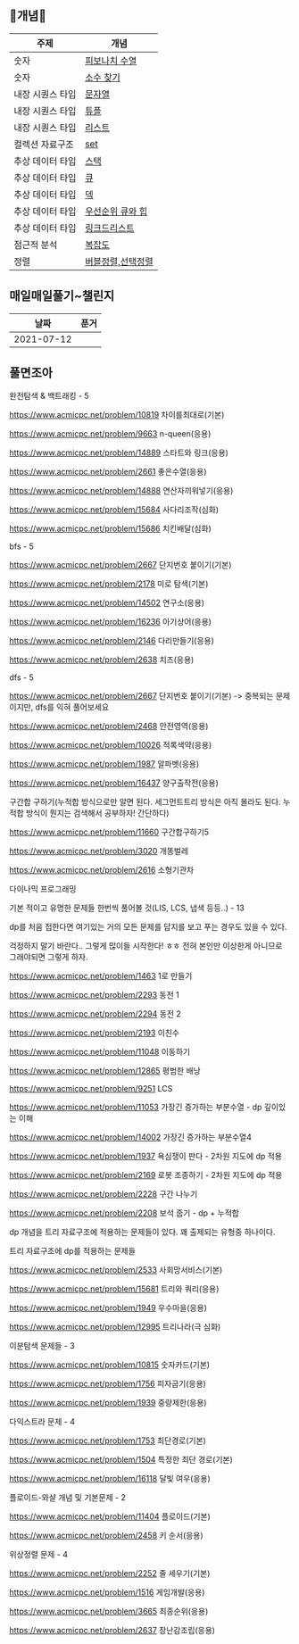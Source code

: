 ## 🚗개념🚗

| 주제             | 개념                                                         |
| ---------------- | ------------------------------------------------------------ |
| 숫자             | [피보나치 수열](https://github.com/soowampy/py-algorithm/blob/master/1%EC%9E%A5_%EC%88%AB%EC%9E%90/8_find_fibonacci_seq.py) |
| 숫자             | [소수 찾기](https://github.com/soowampy/py-algorithm/blob/master/1%EC%9E%A5_%EC%88%AB%EC%9E%90/10_finding_prime.py) |
| 내장 시퀀스 타입 | [문자열](https://github.com/soowampy/py-algorithm/blob/master/2%EC%9E%A5_%EB%82%B4%EC%9E%A5%EC%8B%9C%ED%80%80%EC%8A%A4%ED%83%80%EC%9E%85/2_str.py) |
| 내장 시퀀스 타입 | [튜플](https://github.com/soowampy/py-algorithm/blob/master/2%EC%9E%A5_%EB%82%B4%EC%9E%A5%EC%8B%9C%ED%80%80%EC%8A%A4%ED%83%80%EC%9E%85/3_tuple.py) |
| 내장 시퀀스 타입 | [리스트](https://github.com/soowampy/py-algorithm/blob/master/2%EC%9E%A5_%EB%82%B4%EC%9E%A5%EC%8B%9C%ED%80%80%EC%8A%A4%ED%83%80%EC%9E%85/4_list.py) |
| 컬렉션 자료구조  | [set](https://github.com/soowampy/py-algorithm/blob/master/3%EC%9E%A5_%EC%BB%AC%EB%A0%89%EC%85%98%EC%9E%90%EB%A3%8C%EA%B5%AC%EC%A1%B0/1_set.py) |
| 추상 데이터 타입 | [스택](https://github.com/soowampy/py-algorithm/blob/master/7%EC%9E%A5_%EC%B6%94%EC%83%81%EB%8D%B0%EC%9D%B4%ED%84%B0%ED%83%80%EC%9E%85/1_stack.py) |
| 추상 데이터 타입 | [큐](https://github.com/soowampy/py-algorithm/blob/master/7%EC%9E%A5_%EC%B6%94%EC%83%81%EB%8D%B0%EC%9D%B4%ED%84%B0%ED%83%80%EC%9E%85/2_queue.py) |
| 추상 데이터 타입 | [덱](https://github.com/soowampy/py-algorithm/blob/master/7%EC%9E%A5_%EC%B6%94%EC%83%81%EB%8D%B0%EC%9D%B4%ED%84%B0%ED%83%80%EC%9E%85/3_dequeue.py) |
| 추상 데이터 타입 | [우선순위 큐와 힙](https://github.com/soowampy/py-algorithm/blob/master/7%EC%9E%A5_%EC%B6%94%EC%83%81%EB%8D%B0%EC%9D%B4%ED%84%B0%ED%83%80%EC%9E%85/4_priority_queue.py) |
| 추상 데이터 타입 | [링크드리스트](https://github.com/soowampy/py-algorithm/blob/master/7%EC%9E%A5_%EC%B6%94%EC%83%81%EB%8D%B0%EC%9D%B4%ED%84%B0%ED%83%80%EC%9E%85/5_linked_list.py) |
| 점근적 분석      | [복잡도](https://github.com/soowampy/py-algorithm/blob/master/8%EC%9E%A5_%EC%A0%90%EA%B7%BC%EC%A0%81%EB%B6%84%EC%84%9D/1_complexity.py) |
| 정렬             | [버블정렬,선택정렬](https://github.com/soowampy/py-algorithm/blob/master/9%EC%9E%A5_%EC%A0%95%EB%A0%AC/1_2ndorder.py) |



## 매일매일풀기~챌린지 

| 날짜       | 푼거 |
| ---------- | ---- |
| 2021-07-12 |      |





## 풀면조아

완전탐색 & 백트래킹 - 5

https://www.acmicpc.net/problem/10819 차이를최대로(기본)

https://www.acmicpc.net/problem/9663 n-queen(응용)

https://www.acmicpc.net/problem/14889 스타트와 링크(응용)

https://www.acmicpc.net/problem/2661 좋은수열(응용)

https://www.acmicpc.net/problem/14888 연산자끼워넣기(응용)

https://www.acmicpc.net/problem/15684 사다리조작(심화)

https://www.acmicpc.net/problem/15686 치킨배달(심화)



bfs - 5

https://www.acmicpc.net/problem/2667 단지번호 붙이기(기본)

https://www.acmicpc.net/problem/2178 미로 탐색(기본)

https://www.acmicpc.net/problem/14502 연구소(응용)

https://www.acmicpc.net/problem/16236 아기상어(응용)

https://www.acmicpc.net/problem/2146 다리만들기(응용)

https://www.acmicpc.net/problem/2638 치즈(응용)



dfs - 5

https://www.acmicpc.net/problem/2667 단지번호 붙이기(기본) -> 중복되는 문제이지만, dfs를 익혀 풀어보세요

https://www.acmicpc.net/problem/2468 안전영역(응용)

https://www.acmicpc.net/problem/10026 적록색약(응용)

https://www.acmicpc.net/problem/1987 알파벳(응용)

https://www.acmicpc.net/problem/16437 양구출작전(응용)





구간합 구하기(누적합 방식으로만 알면 된다. 세그먼트트리 방식은 아직 몰라도 된다. 누적합 방식이 뭔지는 검색해서 공부하자! 간단하다)

https://www.acmicpc.net/problem/11660 구간합구하기5

https://www.acmicpc.net/problem/3020 개똥벌레

https://www.acmicpc.net/problem/2616 소형기관차



다이나믹 프로그래밍 

기본 적이고 유명한 문제들 한번씩 풀어볼 것(LIS, LCS, 냅색 등등..) - 13

dp를 처음 접한다면 여기있는 거의 모든 문제를 답지를 보고 푸는 경우도 있을 수 있다.

걱정하지 말기 바란다.. 그렇게 많이들 시작한다! ㅎㅎ 전혀 본인만 이상한게 아니므로 그래야되면 그렇게 하자.

https://www.acmicpc.net/problem/1463 1로 만들기

https://www.acmicpc.net/problem/2293 동전 1

https://www.acmicpc.net/problem/2294 동전 2

https://www.acmicpc.net/problem/2193 이친수

https://www.acmicpc.net/problem/11048 이동하기

https://www.acmicpc.net/problem/12865 평범한 배낭

https://www.acmicpc.net/problem/9251 LCS

https://www.acmicpc.net/problem/11053 가장긴 증가하는 부분수열 - dp 깊이있는 이해

https://www.acmicpc.net/problem/14002 가장긴 증가하는 부분수열4

https://www.acmicpc.net/problem/1937 욕심쟁이 판다 - 2차원 지도에 dp 적용

https://www.acmicpc.net/problem/2169 로봇 조종하기 - 2차원 지도에 dp 적용

https://www.acmicpc.net/problem/2228 구간 나누기

https://www.acmicpc.net/problem/2208 보석 줍기 - dp + 누적합



dp 개념을 트리 자료구조에 적용하는 문제들이 있다. 꽤 출제되는 유형중 하나이다.

트리 자료구조에 dp를 적용하는 문제들

https://www.acmicpc.net/problem/2533 사회망서비스(기본)

https://www.acmicpc.net/problem/15681 트리와 쿼리(응용)

https://www.acmicpc.net/problem/1949 우수마을(응용)

https://www.acmicpc.net/problem/12995 트리나라(극 심화)



이분탐색 문제들 - 3

https://www.acmicpc.net/problem/10815 숫자카드(기본)

https://www.acmicpc.net/problem/1756 피자굽기(응용)

https://www.acmicpc.net/problem/1939 중량제한(응용)



다익스트라 문제 - 4

https://www.acmicpc.net/problem/1753 최단경로(기본)

https://www.acmicpc.net/problem/1504 특정한 최단 경로(기본)

https://www.acmicpc.net/problem/16118 달빛 여우(응용)



플로이드-와샬 개념 및 기본문제 - 2

https://www.acmicpc.net/problem/11404 플로이드(기본)

https://www.acmicpc.net/problem/2458 키 순서(응용)



위상정렬 문제 - 4

https://www.acmicpc.net/problem/2252 줄 세우기(기본)

https://www.acmicpc.net/problem/1516 게임개발(응용)

https://www.acmicpc.net/problem/3665 최종순위(응용)

https://www.acmicpc.net/problem/2637 장난감조립(응용)
